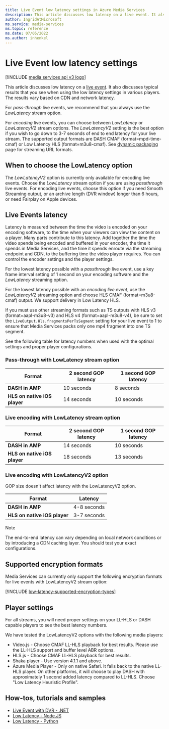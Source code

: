 ```yaml
---
title: Live Event low latency settings in Azure Media Services
description: This article discusses low latency on a live event. It also discusses typical results that you see when using the low latency settings in various players. The results vary based on CDN and network latency.
author: IngridAtMicrosoft
ms.service: media-services
ms.topic: reference
ms.date: 07/05/2022
ms.author: inhenkel
---
```


# Live Event low latency settings

[!INCLUDE [media services api v3 logo](./includes/v3-hr.md)]

This article discusses low latency on a [live event](/rest/api/media/liveevents). It also discusses typical results that you see when using the low latency settings in various players. The results vary based on CDN and network latency.

For *pass-through* live events, we recommend that you always use the *LowLatency* stream option.

For *encoding* live events, you can choose between *LowLatency* or *LowLatencyV2* stream options. The *LowLatencyV2* setting is the best option if you wish to go down to 3-7 seconds of end to end latency for your live stream. The supported output formats are DASH CMAF (format=mpd-time-cmaf) or Low Latency HLS (format=m3u8-cmaf). See [dynamic packaging](encode-dynamic-packaging-concept.md) page for streaming URL formats.

## When to choose the LowLatency option

The *LowLatencyV2* option is currently only available for encoding live events. Choose the *LowLatency* stream option if you are using *passthrough* live events. For encoding live events, choose this option if you need Smooth Streaming output, or an archive length (DVR window) longer than 6 hours, or need Fairplay on Apple devices.

## Live Events latency

Latency is measured between the time the video is encoded on your encoding software, to the time when your viewers can view the content on a player. Many parts contribute to this latency. Add together the time the video spends being encoded and buffered in your encoder, the time it spends in Media Services, and the time it spends enroute via the streaming endpoint and CDN, to the buffering time the video player requires. You can control the encoder settings and the player settings.

For the lowest latency possible with a *passthrough* live event, use a key frame interval setting of 1 second on your encoding software and the *LowLatency* streaming option.

For the lowest latency possible with an *encoding live event*, use the *LowLatencyV2* streaming option and choose HLS CMAF (format=m3u8-cmaf) output. We support delivery in Low Latency HLS.

If you must use other streaming formats such as TS outputs with HLS v3 (format=aapl-m3u8-v3) and HLS v4 (format=aapl-m3u8-v4), be sure to set the `LiveOutput.Hls.fragmentsPerTsSegment` setting for your live event to 1 to ensure that Media Services packs only one mp4 fragment into one TS segment.

See the following table for latency numbers when used with the optimal settings and proper player configurations.

### Pass-through with LowLatency stream option

| Format | 2 second GOP latency | 1 second GOP latency |
|---|---|---|
|**DASH in AMP**|10 seconds|8 seconds|
|**HLS on native iOS player**|14 seconds|10 seconds|

### Live encoding with LowLatency stream option

| Format |2 second GOP latency |1 second GOP latency |
|---|---|---|
|**DASH in AMP**|14 seconds |10 seconds|
|**HLS on native iOS player**|18 seconds |13 seconds|

### Live encoding with LowLatencyV2 option

GOP size doesn't affect latency with the LowLatencyV2 option.

| Format | Latency |
|---|---|
|**DASH in AMP**| 4-8 seconds|
|**HLS on native iOS player**| 3-7 seconds|

> [!NOTE]
> The end-to-end latency can vary depending on local network conditions or by introducing a CDN caching layer. You should test your exact configurations.

## Supported encryption formats

Media Services can currently only support the following encryption formats for live events with LowLatencyV2 stream option:

[!INCLUDE [low-latency-supported-encryption-types](includes/low-latency-supported-encryption-types.md)]

## Player settings

For all streams, you will need proper settings on your LL-HLS or DASH capable players to see the best latency numbers.

We have tested the LowLatencyV2 options with the following media players:

- Video.js - Choose CMAF LL-HLS playback for best results. Please use the LL-HLS support and buffer level ABR options.
- HLS.js - Choose CMAF LL-HLS playback for best results.
- Shaka player - Use version 4.1.1 and above.
- Azure Media Player - Only on native Safari. It falls back to the native LL-HLS player.  On other platforms, it will choose to play DASH with approximately 1 second added latency compared to LL-HLS.  Choose "Low Latency Heuristic Profile".

## How-tos, tutorials and samples

- [Live Event with DVR - .NET](https://github.com/Azure-Samples/media-services-v3-dotnet/blob/main/Live/LiveEventWithDVR/Program.cs)
- [Low Latency - Node.JS](https://github.com/Azure-Samples/media-services-v3-node-tutorials/blob/main/Live/720P_Low_Latency_Encoding_Live_Event/index.ts)
- [Low Latency - Python](https://github.com/Azure-Samples/media-services-v3-python/blob/main/Live/720p_Encoding_Live_Event_Low_Latency/720p_low_latency_encoding_live_event.py)